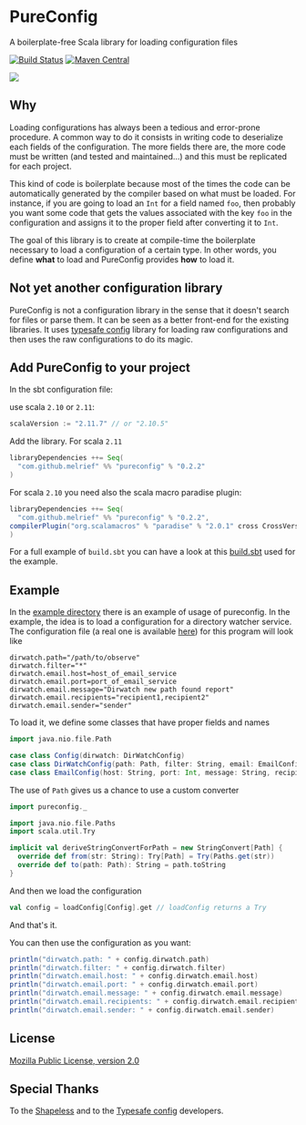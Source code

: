 # PureConfig
A boilerplate-free Scala library for loading configuration files

[![Build Status](https://travis-ci.org/melrief/pureconfig.svg?branch=master)](https://travis-ci.org/melrief/pureconfig)
[![Maven Central](https://maven-badges.herokuapp.com/maven-central/com.github.melrief/pureconfig_2.11/badge.svg)](https://maven-badges.herokuapp.com/maven-central/com.github.melrief/pureconfig_2.11)

![](http://i.imgur.com/S5QUS8c.gif)

## Why
Loading configurations has always been a tedious and error-prone procedure. A common way to do it
consists in writing code to deserialize each fields of the configuration. The more fields there are,
the more code must be written (and tested and maintained...) and this must be replicated for each project.

This kind of code is boilerplate because most of the times the code can be automatically generated by
the compiler based on what must be loaded. For instance, if you are going to load an `Int` for a field
named `foo`, then probably you want some code that gets the values associated with the key `foo` in
the configuration and assigns it to the proper field after converting it to `Int`.

The goal of this library is to create at compile-time the boilerplate necessary to load a configuration of a
certain type. In other words, you define **what** to load and PureConfig provides **how** to load it.


## Not yet another configuration library
PureConfig is not a configuration library in the sense that it doesn't search for files or parse them.
It can be seen as a better front-end for the existing libraries.
It uses [typesafe config](https://github.com/typesafehub/config) library for loading raw configurations and then
uses the raw configurations to do its magic.


## Add PureConfig to your project

In the sbt configuration file:

use scala `2.10` or `2.11`:

```scala
scalaVersion := "2.11.7" // or "2.10.5"
```

Add the library. For scala `2.11`

```scala
libraryDependencies ++= Seq(
  "com.github.melrief" %% "pureconfig" % "0.2.2"
)
```

For scala `2.10` you need also the scala macro paradise plugin:

```scala
libraryDependencies ++= Seq(
  "com.github.melrief" %% "pureconfig" % "0.2.2",
compilerPlugin("org.scalamacros" % "paradise" % "2.0.1" cross CrossVersion.full)
)
```



For a full example of `build.sbt` you can have a look at this [build.sbt](https://github.com/melrief/pureconfig/blob/master/example/build.sbt)
used for the example.


## Example

In the [example directory](https://github.com/melrief/pureconfig/tree/master/example/src/main/scala/pureconfig/example)
there is an example of usage of pureconfig. In the example, the idea is to load a configuration for a directory
watcher service. The configuration file
(a real one is available [here](https://github.com/melrief/pureconfig/blob/master/example/src/main/resources/application.properties))
for this program will look like

```
dirwatch.path="/path/to/observe"
dirwatch.filter="*"
dirwatch.email.host=host_of_email_service
dirwatch.email.port=port_of_email_service
dirwatch.email.message="Dirwatch new path found report"
dirwatch.email.recipients="recipient1,recipient2"
dirwatch.email.sender="sender"
```

To load it, we define some classes that have proper fields and names

```scala
import java.nio.file.Path

case class Config(dirwatch: DirWatchConfig)
case class DirWatchConfig(path: Path, filter: String, email: EmailConfig)
case class EmailConfig(host: String, port: Int, message: String, recipients: Set[String], sender: String)
```

The use of `Path` gives us a chance to use a custom converter

```scala
import pureconfig._

import java.nio.file.Paths
import scala.util.Try

implicit val deriveStringConvertForPath = new StringConvert[Path] {
  override def from(str: String): Try[Path] = Try(Paths.get(str))
  override def to(path: Path): String = path.toString
}
```

And then we load the configuration

```scala
val config = loadConfig[Config].get // loadConfig returns a Try
```

And that's it.

You can then use the configuration as you want:

```scala
println("dirwatch.path: " + config.dirwatch.path)
println("dirwatch.filter: " + config.dirwatch.filter)
println("dirwatch.email.host: " + config.dirwatch.email.host)
println("dirwatch.email.port: " + config.dirwatch.email.port)
println("dirwatch.email.message: " + config.dirwatch.email.message)
println("dirwatch.email.recipients: " + config.dirwatch.email.recipients)
println("dirwatch.email.sender: " + config.dirwatch.email.sender)
```


## License

[Mozilla Public License, version 2.0](https://github.com/melrief/pureconfig/blob/master/LICENSE)


## Special Thanks

To the [Shapeless](https://github.com/milessabin/shapeless) and to the [Typesafe config](https://github.com/typesafehub/config)
developers.
